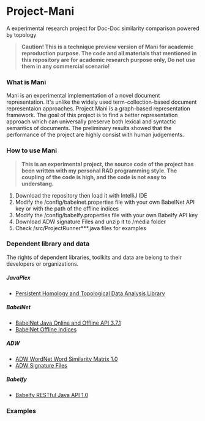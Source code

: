 # Project-Mani
A experimental research project for Doc-Doc similarity comparison powered by topology
> **Caution! This is a technique preview version of Mani for academic reproduction purpose. The code and all materials that mentioned in this repository are for academic research purpose only, Do not use them
in any commercial scenario!** 
### What is Mani
Mani is an experimental implementation of a novel document representation. It's unlike the widely used term-collection-based document representaion approaches. Project Mani is a graph-based representation framework. The goal of this project is to find a better representation approach which can universally preserve both lexical and syntactic semantics of documents. The preliminary results showed that the performance of the project are highly consist with human judgements.  
### How to use Mani
> **This is an experimental project, the source code of the project has been written with my personal RAD programming style. The coupling of the code is high, and the code is not easy to understang.**
  1. Download the repository then load it with IntelliJ IDE
  2. Modify the /config/babelnet.properties file with your own BabelNet API key or with the path of the offline indices
  3. Modify the /config/babelfy.properties file with your own Babelfy API key
  4. Download ADW signature Files and unzip it to /media folder
  5. Check /src/ProjectRunner***.java files for examples
### Dependent library and data
The rights of dependent libraries, toolkits and data are belong to their developers or organizations. 
##### JavaPlex
- [Persistent Homology and Topological Data Analysis Library](https://github.com/appliedtopology/javaplex/files/2196392/javaplex-processing-lib-4.3.4.zip)
##### BabelNet
- [BabelNet Java Online and Offline API 3.7.1](http://babelnet.org/data/3.7/BabelNet-API-3.7.1.zip)
- [BabelNet Offline Indices](https://babelnet.org/guide#HowcanIdownloadtheBabelNetindices?)
##### ADW
- [ADW WordNet Word Similarity Matrix 1.0](http://lcl.uniroma1.it/adw/jar/adw.v1.0.tar.gz)
- [ADW Signature Files](http://lcl.uniroma1.it/adw/ppvs.30g.1k.tar.gz)
##### Babelfy
- [Babelfy RESTful Java API 1.0](http://babelfy.org/data/BabelfyAPI-1.0.zip)
### Examples
